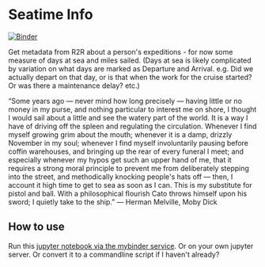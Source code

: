# Seatime Info

[![Binder](https://mybinder.org/badge_logo.svg)](https://mybinder.org/v2/gh/julowe/metalife-metadata/HEAD?urlpath=%2Fdoc%2Ftree%2Fr2r-process.ipynb)

Get metadata from R2R about a person's expeditions - for now some measure of days at sea and miles sailed. (Days at sea is likely complicated by variation on what days are marked as Departure and Arrival. e.g. Did we actually depart on that day, or is that when the work for the cruise started? Or was there a maintenance delay? etc.)

“Some years ago — never mind how long precisely — having little or no money in my purse, and nothing particular to interest me on shore, I thought I would sail about a little and see the watery part of the world. It is a way I have of driving off the spleen and regulating the circulation. Whenever I find myself growing grim about the mouth; whenever it is a damp, drizzly November in my soul; whenever I find myself involuntarily pausing before coffin warehouses, and bringing up the rear of every funeral I meet; and especially whenever my hypos get such an upper hand of me, that it requires a strong moral principle to prevent me from deliberately stepping into the street, and methodically knocking people's hats off — then, I account it high time to get to sea as soon as I can. This is my substitute for pistol and ball. With a philosophical flourish Cato throws himself upon his sword; I quietly take to the ship.” ― Herman Melville, Moby Dick

## How to use

Run this [jupyter notebook via the mybinder service](https://mybinder.org/v2/gh/julowe/metalife-metadata/HEAD?urlpath=%2Fdoc%2Ftree%2Fr2r-process.ipynb). Or on your own jupyter server. Or convert it to a commandline script if I haven't already?
